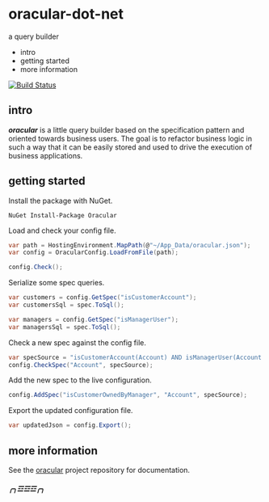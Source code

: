 oracular-dot-net
================

a query builder

  * intro
  * getting started
  * more information

[![Build Status](https://travis-ci.org/couchand/oracular-dot-net.svg?branch=master)](https://travis-ci.org/couchand/oracular-dot-net)

intro
-----

***oracular*** is a little query builder based on the specification
pattern and oriented towards business users. The goal is to refactor
business logic in such a way that it can be easily stored and used to
drive the execution of business applications.

getting started
---------------

Install the package with NuGet.

    NuGet Install-Package Oracular

Load and check your config file.

```csharp
var path = HostingEnvironment.MapPath(@"~/App_Data/oracular.json");
var config = OracularConfig.LoadFromFile(path);

config.Check();
```

Serialize some spec queries.

```csharp
var customers = config.GetSpec("isCustomerAccount");
var customersSql = spec.ToSql();

var managers = config.GetSpec("isManagerUser");
var managersSql = spec.ToSql();
```

Check a new spec against the config file.

```csharp
var specSource = "isCustomerAccount(Account) AND isManagerUser(Account.Owner)";
config.CheckSpec("Account", specSource);
```

Add the new spec to the live configuration.

```csharp
config.AddSpec("isCustomerOwnedByManager", "Account", specSource);
```

Export the updated configuration file.

```csharp
var updatedJson = config.Export();
```

more information
----------------

See the [oracular][0] project repository for documentation.

[0]: https://github.com/couchand/oracular

##### ╭╮☲☲☲╭╮ #####

